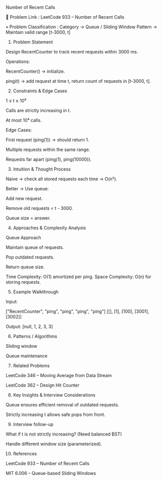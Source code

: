 Number of Recent Calls

🔗 Problem Link : LeetCode 933 – Number of Recent Calls

• Problem Classification :
Category → Queue / Sliding Window
Pattern → Maintain valid range [t-3000, t]

1. Problem Statement

Design RecentCounter to track recent requests within 3000 ms.

Operations:

RecentCounter() → initialize.

ping(t) → add request at time t, return count of requests in [t-3000, t].

2. Constraints & Edge Cases

1 ≤ t ≤ 10⁹

Calls are strictly increasing in t.

At most 10⁴ calls.

Edge Cases:

First request (ping(1)) → should return 1.

Multiple requests within the same range.

Requests far apart (ping(1), ping(10000)).

3. Intuition & Thought Process

Naive → check all stored requests each time → O(n²).

Better → Use queue:

Add new request.

Remove old requests < t - 3000.

Queue size = answer.

4. Approaches & Complexity Analysis

Queue Approach

Maintain queue of requests.

Pop outdated requests.

Return queue size.

Time Complexity: O(1) amortized per ping.
Space Complexity: O(n) for storing requests.

5. Example Walkthrough

Input:

["RecentCounter", "ping", "ping", "ping", "ping"]
[[], [1], [100], [3001], [3002]]


Output: [null, 1, 2, 3, 3]

6. Patterns / Algorithms

Sliding window

Queue maintenance

7. Related Problems

LeetCode 346 – Moving Average from Data Stream

LeetCode 362 – Design Hit Counter

8. Key Insights & Interview Considerations

Queue ensures efficient removal of outdated requests.

Strictly increasing t allows safe pops from front.

9. Interview follow-up

What if t is not strictly increasing? (Need balanced BST)

Handle different window size (parameterized).

10. References

LeetCode 933 – Number of Recent Calls

MIT 6.006 – Queue-based Sliding Windows
